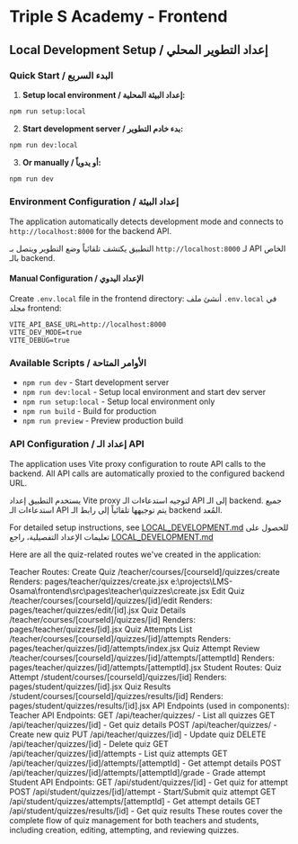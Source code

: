# Triple S Academy - Frontend

## Local Development Setup / إعداد التطوير المحلي

### Quick Start / البدء السريع

1. **Setup local environment / إعداد البيئة المحلية:**
```bash
npm run setup:local
```

2. **Start development server / بدء خادم التطوير:**
```bash
npm run dev:local
```

3. **Or manually / أو يدوياً:**
```bash
npm run dev
```

### Environment Configuration / إعداد البيئة

The application automatically detects development mode and connects to `http://localhost:8000` for the backend API.

التطبيق يكتشف تلقائياً وضع التطوير ويتصل بـ `http://localhost:8000` لـ API الخاص بالـ backend.

#### Manual Configuration / الإعداد اليدوي

Create `.env.local` file in the frontend directory:
أنشئ ملف `.env.local` في مجلد frontend:

```env
VITE_API_BASE_URL=http://localhost:8000
VITE_DEV_MODE=true
VITE_DEBUG=true
```

### Available Scripts / الأوامر المتاحة

- `npm run dev` - Start development server
- `npm run dev:local` - Setup local environment and start dev server
- `npm run setup:local` - Setup local environment only
- `npm run build` - Build for production
- `npm run preview` - Preview production build

### API Configuration / إعداد الـ API

The application uses Vite proxy configuration to route API calls to the backend. All API calls are automatically proxied to the configured backend URL.

يستخدم التطبيق إعداد Vite proxy لتوجيه استدعاءات الـ API إلى الـ backend. جميع استدعاءات الـ API يتم توجيهها تلقائياً إلى رابط الـ backend المُعد.

For detailed setup instructions, see [LOCAL_DEVELOPMENT.md](./LOCAL_DEVELOPMENT.md)
للحصول على تعليمات الإعداد التفصيلية، راجع [LOCAL_DEVELOPMENT.md](./LOCAL_DEVELOPMENT.md)


Here are all the quiz-related routes we've created in the application:

Teacher Routes:
Create Quiz
/teacher/courses/[courseId]/quizzes/create
Renders: 
pages/teacher/quizzes/create.jsx
e:\projects\LMS-Osama\frontend\src\pages\teacher\quizzes\create.jsx
Edit Quiz
/teacher/courses/[courseId]/quizzes/[id]/edit
Renders: pages/teacher/quizzes/edit/[id].jsx
Quiz Details
/teacher/courses/[courseId]/quizzes/[id]
Renders: pages/teacher/quizzes/[id].jsx
Quiz Attempts List
/teacher/courses/[courseId]/quizzes/[id]/attempts
Renders: pages/teacher/quizzes/[id]/attempts/index.jsx
Quiz Attempt Review
/teacher/courses/[courseId]/quizzes/[id]/attempts/[attemptId]
Renders: pages/teacher/quizzes/[id]/attempts/[attemptId].jsx
Student Routes:
Quiz Attempt
/student/courses/[courseId]/quizzes/[id]
Renders: pages/student/quizzes/[id].jsx
Quiz Results
/student/courses/[courseId]/quizzes/results/[id]
Renders: pages/student/quizzes/results/[id].jsx
API Endpoints (used in components):
Teacher API Endpoints:
GET /api/teacher/quizzes/ - List all quizzes
GET /api/teacher/quizzes/[id] - Get quiz details
POST /api/teacher/quizzes/ - Create new quiz
PUT /api/teacher/quizzes/[id] - Update quiz
DELETE /api/teacher/quizzes/[id] - Delete quiz
GET /api/teacher/quizzes/[id]/attempts - List quiz attempts
GET /api/teacher/quizzes/[id]/attempts/[attemptId] - Get attempt details
POST /api/teacher/quizzes/[id]/attempts/[attemptId]/grade - Grade attempt
Student API Endpoints:
GET /api/student/quizzes/[id] - Get quiz for attempt
POST /api/student/quizzes/[id]/attempt - Start/Submit quiz attempt
GET /api/student/quizzes/attempts/[attemptId] - Get attempt details
GET /api/student/quizzes/results/[id] - Get quiz results
These routes cover the complete flow of quiz management for both teachers and students, including creation, editing, attempting, and reviewing quizzes.